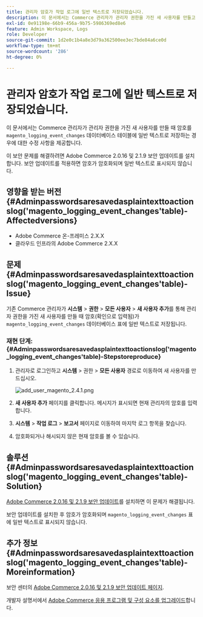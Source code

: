 ```yaml
---
title: 관리자 암호가 작업 로그에 일반 텍스트로 저장되었습니다.
description: 이 문서에서는 Commerce 관리자가 관리자 권한을 가진 새 사용자를 만들고 암호가 'magento_logging_event_changes' 데이터베이스 테이블에 일반 텍스트로 저장되는 경우에 대한 수정 사항을 제공합니다.
exl-id: 0e91198e-66b9-456a-9b75-5986369ed8e6
feature: Admin Workspace, Logs
role: Developer
source-git-commit: 1d2e0c1b4a8e3d79a362500ee3ec7bde84a6ce0d
workflow-type: tm+mt
source-wordcount: '286'
ht-degree: 0%

---
```


# 관리자 암호가 작업 로그에 일반 텍스트로 저장되었습니다.

이 문서에서는 Commerce 관리자가 관리자 권한을 가진 새 사용자를 만들 때 암호를 `magento_logging_event_changes` 데이터베이스 테이블에 일반 텍스트로 저장하는 경우에 대한 수정 사항을 제공합니다.

이 보안 문제를 해결하려면 Adobe Commerce 2.0.16 및 2.1.9 보안 업데이트를 설치합니다. 보안 업데이트를 적용하면 암호가 암호화되며 일반 텍스트로 표시되지 않습니다.

## 영향을 받는 버전 {#Adminpasswordsaresavedasplaintexttoactionslog('magento_logging_event_changes'table)-Affectedversions}

* Adobe Commerce 온-프레미스 2.X.X
* 클라우드 인프라의 Adobe Commerce 2.X.X

## 문제 {#Adminpasswordsaresavedasplaintexttoactionslog('magento_logging_event_changes'table)-Issue}

기존 Commerce 관리자가 **시스템** > **권한** > **모든 사용자** > **새 사용자 추가**&#x200B;를 통해 관리자 권한을 가진 새 사용자를 만들 때 암호(확인으로 입력됨)가 `magento_logging_event_changes` 데이터베이스 표에 일반 텍스트로 저장됩니다.

### 재현 단계: {#Adminpasswordsaresavedasplaintexttoactionslog('magento_logging_event_changes'table)-Stepstoreproduce}

1. 관리자로 로그인하고 **시스템** > 권한 > **모든 사용자** 경로로 이동하여 새 사용자를 만드십시오.

   ![add_user_magento_2.4.1.png](assets/add_user_magento_2.4.1.png)

1. **새 사용자 추가** 페이지를 클릭합니다. 메시지가 표시되면 현재 관리자의 암호를 입력합니다.
1. **시스템** > **작업 로그** > **보고서** 페이지로 이동하여 마지막 로그 항목을 찾습니다.
1. 암호화되거나 해시되지 않은 현재 암호를 볼 수 있습니다.

## 솔루션 {#Adminpasswordsaresavedasplaintexttoactionslog('magento_logging_event_changes'table)-Solution}

[Adobe Commerce 2.0.16 및 2.1.9 보안 업데이트](https://magento.com/security/patches/magento-2016-and-219-security-update)를 설치하면 이 문제가 해결됩니다.

보안 업데이트를 설치한 후 암호가 암호화되며 `magento_logging_event_changes` 표에 일반 텍스트로 표시되지 않습니다.

## 추가 정보 {#Adminpasswordsaresavedasplaintexttoactionslog('magento_logging_event_changes'table)-Moreinformation}

보안 센터의 [Adobe Commerce 2.0.16 및 2.1.9 보안 업데이트 페이지](https://magento.com/security/patches/magento-2016-and-219-security-update).

개발자 설명서에서 [Adobe Commerce 응용 프로그램 및 구성 요소를 업그레이드](https://experienceleague.adobe.com/docs/commerce-operations/upgrade-guide/overview.html)합니다.
